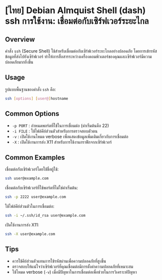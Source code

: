 # [ไทย] Debian Almquist Shell (dash) ssh การใช้งาน: เชื่อมต่อกับเซิร์ฟเวอร์ระยะไกล

## Overview
คำสั่ง `ssh` (Secure Shell) ใช้สำหรับเชื่อมต่อกับเซิร์ฟเวอร์ระยะไกลอย่างปลอดภัย โดยการเข้ารหัสข้อมูลที่ส่งไปยังเซิร์ฟเวอร์ ทำให้การสื่อสารระหว่างเครื่องคอมพิวเตอร์ของคุณและเซิร์ฟเวอร์มีความปลอดภัยมากยิ่งขึ้น

## Usage
รูปแบบพื้นฐานของคำสั่ง `ssh` คือ:

```bash
ssh [options] [user@]hostname
```

## Common Options
- `-p PORT` : กำหนดพอร์ตที่ใช้ในการเชื่อมต่อ (ค่าเริ่มต้นคือ 22)
- `-i FILE` : ใช้ไฟล์คีย์ส่วนตัวสำหรับการตรวจสอบตัวตน
- `-v` : เปิดใช้งานโหมด verbose เพื่อแสดงข้อมูลเพิ่มเติมเกี่ยวกับการเชื่อมต่อ
- `-X` : เปิดใช้งานการส่ง X11 สำหรับการใช้งานกราฟิกจากเซิร์ฟเวอร์

## Common Examples
เชื่อมต่อกับเซิร์ฟเวอร์โดยใช้ชื่อผู้ใช้:

```bash
ssh user@example.com
```

เชื่อมต่อกับเซิร์ฟเวอร์ที่ใช้พอร์ตที่ไม่ใช่ค่าเริ่มต้น:

```bash
ssh -p 2222 user@example.com
```

ใช้ไฟล์คีย์ส่วนตัวในการเชื่อมต่อ:

```bash
ssh -i ~/.ssh/id_rsa user@example.com
```

เปิดใช้งานการส่ง X11:

```bash
ssh -X user@example.com
```

## Tips
- ควรใช้คีย์ส่วนตัวแทนการใช้รหัสผ่านเพื่อความปลอดภัยที่สูงขึ้น
- ตรวจสอบให้แน่ใจว่าเซิร์ฟเวอร์ที่คุณเชื่อมต่อมีการตั้งค่าความปลอดภัยที่เหมาะสม
- ใช้โหมด verbose (`-v`) เมื่อมีปัญหาในการเชื่อมต่อเพื่อช่วยในการวิเคราะห์ปัญหา